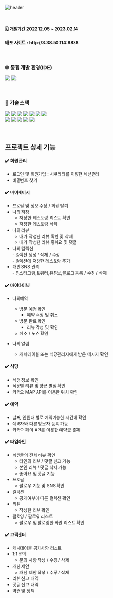 ![header](https://capsule-render.vercel.app/api?type=waving&color=timeGradient&height=250&text=🍽️CatchTable🍽️&desc=&descSize=30&descAlignY=65&animation=fadeIn&fontAlignY=40)


<br>

<div align="LEFT">
<h4> 🗓️ 개발기간 2022.12.05 ~ 2023.02.14 </h4> 
<h4> 배포 사이트 : http://3.38.50.114:8888</h4>
</div>
<br>
	
<h3>🌐 통합 개발 환경(IDE)</h3>
<div align="LEFT">
<img src="https://img.shields.io/badge/IntelliJIDEA-000000?style=flat&logo=INTELLIJIDEA&logoColor=white" />
<img src="https://img.shields.io/badge/Visual Studio Code-007ACC?style=flat&logo=Visual Studio Code&logoColor=white" />
</div>
<br>
<br>

<h3>🔗 기술 스택<br></h3>
<div align="LEFT">
	<img src="https://img.shields.io/badge/Java-007396?style=flat&logo=Java&logoColor=white" />
	<img src="https://img.shields.io/badge/HTML5-E34F26?style=flat&logo=HTML5&logoColor=white" />
	<img src="https://img.shields.io/badge/CSS3-1572B6?style=flat&logo=CSS3&logoColor=white" />
	<img src="https://img.shields.io/badge/JavaScript-lightgrey?style=flat&logo=JavaScript&logoColor=#F7DF1E" />
	<img src="https://img.shields.io/badge/jQuery-blueviolet?style=flat&logo=jQuery&logoColor=#0769AD" />
	<img src="https://img.shields.io/badge/Thymeleaf-green?style=flat&logo=Thymeleaf&logoColor=#005F0F" />
	<img src="https://img.shields.io/badge/ajax-007396?style=flat&logo=ajax&logoColor=white" />
	<br>
	<img src="https://img.shields.io/badge/Spring Boot-yellow?style=flat&logo=Spring Boot&logoColor=#6DB33F" />
	<img src="https://img.shields.io/badge/MySQL-9cf?style=flat&logo=MySQL&logoColor=#4479A1" />
	<img src="https://img.shields.io/badge/Spring Security -6DB33F?style=flat&logo=Spring Security&logoColor=white" />
<img src="https://img.shields.io/badge/JPA_Hibernate -59666C?style=flat&logo=Hibernate&logoColor=white" />
	<img src="https://img.shields.io/badge/KakaoAPI -FFCD00?style=flat&logo=Kakao&logoColor=brown" />
  </div>
  <br>
  <br>


## 프로젝트 상세 기능
 #### ✔️ 회원 관리
  * 로그인 및 회원가입 : 시큐리티를 이용한 세션관리
  * 비밀번호 찾기
  
 #### ✔️ 마이페이지
   * 프로필 및 정보 수정 / 회원 탈퇴<br>
   * 나의 저장<br>
     - 저장한 레스토랑 리스트 확인<br>
     - 저장한 레스토랑 삭제<br>
   * 나의 리뷰<br>
     - 내가 작성한 리뷰 확인 및 삭제<br>
     - 내가 작성한 리뷰 좋아요 및 댓글<br>
   * 나의 컬렉션<br>
   	- 컬렉션 생성 / 삭제 / 수정<br>
	- 컬렉션에 저장한 레스토랑 추가<br>
   * 개인 SNS 관리<br>
   	- 인스타그램,트위터,유튜브,블로그 등록 / 수정 / 삭제<br>
	
#### ✔️ 마이다이닝
   * 나의예약 <br>
     - 방문 예정 확인<br>
       + 예약 수정 및 취소 
     - 방문 완료 확인<br>
       + 리뷰 작성 및 확인
     - 취소 / 노쇼 확인<br>
     
   * 나의 알림<br>
     - 캐치테이블 또는 식당관리자에게 받은 메시지 확인<br>
     
#### ✔️ 식당 
   * 식당 정보 확인
   * 식당별 리뷰 및 평균 별점 확인
   * 카카오 MAP API를 이용한 위치 확인
  
  
#### ✔️ 예약
   * 날짜, 인원대 별로 예약가능한 시간대 확인
   * 예약자와 다른 방문자 등록 가능
   * 카카오 페이 API를 이용한 예약금 결제

  
#### ✔️ 타임라인
   * 회원들의 전체 리뷰 확인
     - 타인의 리뷰 / 댓글 신고 가능<br>
     - 본인 리뷰 / 댓글 삭제 가능<br>
     - 좋아요 및 댓글 기능<br>
   * 프로필
     - 팔로우 기능 및 SNS 확인 <br>
   * 컬렉션
     - 공개여부에 따른 컬렉션 확인<br> 
   * 리뷰
     - 작성한 리뷰 확인 <br>
   * 팔로잉 / 팔로워 리스트
     - 팔로우 및 팔로잉한 회원 리스트 확인<br>
     
 #### ✔️ 고객센터
   * 캐치테이블 공지사항 리스트
   * 1:1 문의
     - 문의 사항 작성 / 수정 / 삭제
   * 개선 제안
     - 개선 제안 작성 / 수정 / 삭제
   * 리뷰 신고 내역
   * 댓글 신고 내역
   * 약관 및 정책 





 	
	

  

